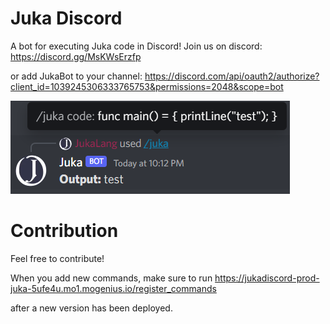 # Juka Discord

A bot for executing Juka code in Discord!
Join us on discord: https://discord.gg/MsKWsErzfp

or add JukaBot to your channel: https://discord.com/api/oauth2/authorize?client_id=1039245306333765753&permissions=2048&scope=bot

![jukaDiscord](./jukaDiscord.png)

# Contribution
Feel free to contribute!

When you add new commands, make sure to run 
https://jukadiscord-prod-juka-5ufe4u.mo1.mogenius.io/register_commands

after a new version has been deployed.